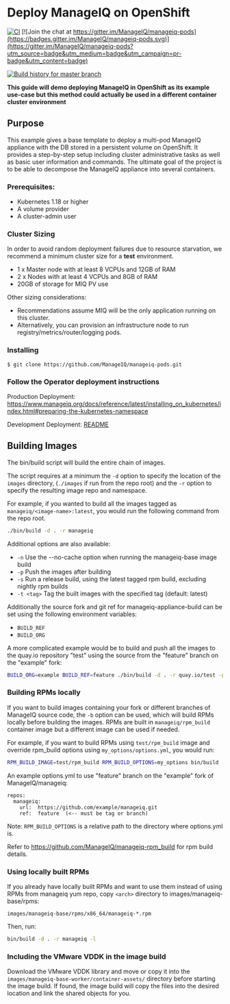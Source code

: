 # Deploy ManageIQ on OpenShift

[![CI](https://github.com/ManageIQ/manageiq-pods/actions/workflows/ci.yaml/badge.svg)](https://github.com/ManageIQ/manageiq-pods/actions/workflows/ci.yaml)
[![Join the chat at https://gitter.im/ManageIQ/manageiq-pods](https://badges.gitter.im/ManageIQ/manageiq-pods.svg)](https://gitter.im/ManageIQ/manageiq-pods?utm_source=badge&utm_medium=badge&utm_campaign=pr-badge&utm_content=badge)

[![Build history for master branch](https://buildstats.info/github/chart/ManageIQ/manageiq-pods?branch=master&buildCount=50&includeBuildsFromPullRequest=false&showstats=false)](https://github.com/ManageIQ/manageiq-pods/actions?query=branch%3Amaster)

**This guide will demo deploying ManageIQ in OpenShift as its example use-case but this method could actually be used in a different container cluster environment**

## Purpose

This example gives a base template to deploy a multi-pod ManageIQ appliance with the DB stored in a persistent volume on OpenShift. It provides a step-by-step setup including cluster administrative tasks as well as basic user information and commands. The ultimate goal of the project is to be able to decompose the ManageIQ appliance into several containers.

### Prerequisites:

* Kubernetes 1.18 or higher
* A volume provider
* A cluster-admin user

### Cluster Sizing

In order to avoid random deployment failures due to resource starvation, we recommend a minimum cluster size for a **test** environment.

* 1 x Master node with at least 8 VCPUs and 12GB of RAM
* 2 x Nodes with at least 4 VCPUs and 8GB of RAM
* 20GB of storage for MIQ PV use

Other sizing considerations:

* Recommendations assume MIQ will be the only application running on this cluster.
* Alternatively, you can provision an infrastructure node to run registry/metrics/router/logging pods.

### Installing

`$ git clone https://github.com/ManageIQ/manageiq-pods.git`

### Follow the Operator deployment instructions

Production Deployment:
https://www.manageiq.org/docs/reference/latest/installing_on_kubernetes/index.html#preparing-the-kubernetes-namespace

Development Deployment:
[README](manageiq-operator/README.md)


## Building Images
The bin/build script will build the entire chain of images.

The script requires at a minimum the `-d` option to specify the location of the `images` directory, (`./images` if run from the repo root) and the `-r` option to specify the resulting image repo and namespace.

For example, if you wanted to build all the images tagged as `manageiq/<image-name>:latest`, you would run the following command from the repo root.

```bash
./bin/build -d . -r manageiq
```

Additional options are also available:
  - `-n` Use the --no-cache option when running the manageiq-base image build
  - `-p` Push the images after building
  - `-s` Run a release build, using the latest tagged rpm build, excluding nightly rpm builds
  - `-t <tag>` Tag the built images with the specified tag (default: latest)

Additionally the source fork and git ref for manageiq-appliance-build can be set using the following environment variables:
  - `BUILD_REF`
  - `BUILD_ORG`

A more complicated example would be to build and push all the images to the quay.io repository "test" using the source from the "feature" branch on the "example" fork:

```bash
BUILD_ORG=example BUILD_REF=feature ./bin/build -d . -r quay.io/test -p
```

### Building RPMs locally

If you want to build images containing your fork or different branches of ManageIQ source code, the `-b` option can be used, which will build RPMs locally before building the images. RPMs are built in `manageiq/rpm_build` container image but a different image can be used if needed.

For example, if you want to build RPMs using `test/rpm_build` image and override rpm_build options using `my_options/options.yml`, you would run:

```bash
RPM_BUILD_IMAGE=test/rpm_build RPM_BUILD_OPTIONS=my_options bin/build -d . -r manageiq -b
```

An example options.yml to use "feature" branch on the "example" fork of ManageIQ/manageiq:

```
repos:
  manageiq:
    url:  https://github.com/example/manageiq.git
    ref:  feature  (<-- must be tag or branch)
```

Note: `RPM_BUILD_OPTIONS` is a relative path to the directory where options.yml is.

Refer to https://github.com/ManageIQ/manageiq-rpm_build for rpm build details.

### Using locally built RPMs

If you already have locally built RPMs and want to use them instead of using RPMs from manageiq yum repo, copy `<arch>` directory to images/manageiq-base/rpms:

`images/manageiq-base/rpms/x86_64/manageiq-*.rpm`

Then, run:

```bash
bin/build -d . -r manageiq -l
```

### Including the VMware VDDK in the image build

Download the VMware VDDK library and move or copy it into the `images/manageiq-base-worker/container-assets/` directory before starting the image build.  If found, the image build will copy the files into the desired location and link the shared objects for you.
